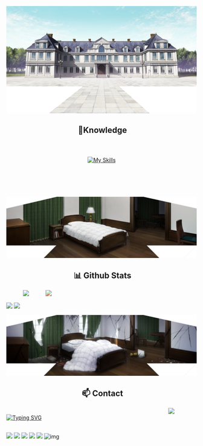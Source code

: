 <!--
<div id="header" align="center">
  <img src="https://i.kym-cdn.com/photos/images/newsfeed/002/422/234/b45.gif" width="400"/>
</div>
<div id="header" align="center">
  <img src="https://media.tenor.com/vVAzu3lPeSoAAAAi/neco-arc-speech-bubble.gif" width="500"/>
</div>
-->


![Preview](./images/111.png)

<div>
<h2 align="center"> 🔎Knowledge </h2>
</div>
<div align = "center">
<p align = "justify"> <br></p> <!-- TEXT WILL BE HERE (TOO LAZY) -->
<p align = "center">
     <a href="https://skillicons.dev">
        <img style="margin: 10px"src="https://skillicons.dev/icons?i=git,github,java,py,js,ts,angular,react,nextjs,pp,css,html,go,django,postgres&perline=8"alt="My Skills"/>  <!-- Will update it time to time -->
    </a>
</p>
</div>
<br>
<br>
<br>

![Preview](./images/2222.png)
<div>
<h2 align="center"> 📊 Github Stats </h2>
</div>

<div align="center">
<a href="https://discord.com/users/422027850497916938">
  <img align="right" style="filter: hue-rotate(270deg);" width="400" src="https://lanyard.kyrie25.me/api/422027850497916938?imgStyle=square&bg=0d1117&idleMessage=Drink%20tea%20with%20salt">
</a>
<a href="https://myanimelist.net/profile/Neittt"><img src="https://malsignature.com/?/view?username=neittt&style=small"></a>


<p align="left">
  <img width="50%" src="https://github-readme-stats.vercel.app/api?username=n31t&show_icons=true&count_private=true&theme=shadow_purple&hide_border=true&bg_color=0D1117"/> 
  <img width="35%" src="https://github-readme-stats.vercel.app/api/top-langs/?username=n31t&show_icons=true&count_private=true&theme=shadow_purple&hide_border=true&bg_color=0D1117&layout=compact"/>
</p>
</div>

![Preview](./images/3333.png)
<div>
<h2 align="center"> 📫 Contact </h2>
</div>

<a href="https://github.com/n31t"><img align="right" width="75" src="https://upload.wikimedia.org/wikipedia/en/thumb/7/71/Neco-Arc_Remake.png/156px-Neco-Arc_Remake.png" /></a>
<!--
<a href="https://github.com/n31t"><img align="right" width="100" src="https://static.wikia.nocookie.net/typemoon/images/9/9e/Kohakuremake.png/revision/latest?cb=20210908144440" /></a>
<a href="https://github.com/n31t"><img align="left" width="150" src="https://static.wikia.nocookie.net/typemoon/images/e/e2/Hisuiremake.png/revision/latest?cb=20210908144302" /></a>
-->
<br>
<a href="https://git.io/typing-svg"><img src="https://readme-typing-svg.herokuapp.com?font=Fira+Code&weight=200&pause=1000&color=2F6DD9&random=false&width=435&lines=Contact+me+on+Discord+or+Telegram;Contact+me+on+Gmail;Nevermind" alt="Typing SVG" /></a>
<br><br>

[![](https://img.shields.io/badge/Discord-7289DA?logo=discord&logoColor=white)](https://discordapp.com/users/422027850497916938)
[![](https://img.shields.io/badge/Telegram-2ca5e0?logo=telegram&logoColor=white)](https://t.me/n3itt)
[![](https://img.shields.io/badge/Steam-1a6a98?logo=steam&logoColor=white)](https://steamcommunity.com/id/1neit1/)
[![](https://img.shields.io/badge/Mail-D14836?logo=gmail&logoColor=white)](mailto:amiradilov202@gmail.com)
[![](https://img.shields.io/github/followers/n31t?label=Followers&style=social)](https://github.com/n31t)
![img](https://komarev.com/ghpvc/?username=n31t&&style=flat-square)

